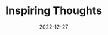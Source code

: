 ---
slug: thought-for-the-day
title: "Inspiring Thoughts"
date: 2022-12-27
excerpt: 'Art helps to bring out the beauty of life in its noblest forms, imparting meaning and depth to human existence, justifying and vindicating the purpose for which life was evolved.'
tags: [Inspiration, Motivation, Quotes, Thoughts]
---
